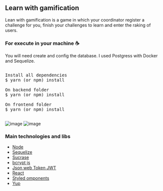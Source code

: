 ## Learn with gamification
Lean with gamification is a game in which your coordinator register a challenge for you, finish your challenges to learn and enter the raking of users.

### For execute in your machine ☕

You will need create and config the database. I used Postgress with Docker and Sequelize.

<pre>

Install all dependencies
$ yarn (or npm) install

On backend folder
$ yarn (or npm) install

On frontend folder
$ yarn (or npm) install

</pre>

![image](https://user-images.githubusercontent.com/28275815/108932574-5b738980-7628-11eb-90cf-6902f34ad7e1.png)
![image](https://user-images.githubusercontent.com/28275815/108932620-70501d00-7628-11eb-852a-d857b65c1107.png)

### Main technologies and libs
<ul>
  <li><a href="https://nodejs.org/en/">Node</a></li>
  <li><a href="https://sequelize.org/">Sequelize</a></li>
  <li><a href="https://github.com/alangpierce/sucrase">Sucrase</a></li>
  <li><a href="https://www.npmjs.com/package/bcryptjs">bcrypt js</a></li>
  <li><a href="https://github.com/auth0/node-jsonwebtoken">Json web Token JWT</a></li>
  <li><a href="https://reactjs.org/">React</a></li>
  <li><a href="https://styled-components.com/">Styled omponents</a></li>
  <li><a href="https://github.com/jquense/yup">Yup</a></li>
<ul>
